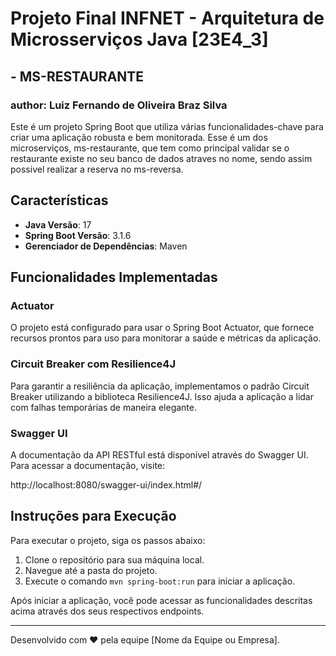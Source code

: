# Projeto Final INFNET - Arquitetura de Microsserviços Java [23E4_3]
## - MS-RESTAURANTE
### author: Luiz Fernando de Oliveira Braz Silva

Este é um projeto Spring Boot que utiliza várias funcionalidades-chave para criar uma aplicação robusta e bem monitorada.
Esse é um dos microserviços, ms-restaurante, que tem como principal validar se o restaurante existe no seu banco de dados 
atraves no nome, sendo assim possivel realizar a reserva no ms-reversa.



## Características

- **Java Versão**: 17
- **Spring Boot Versão**: 3.1.6
- **Gerenciador de Dependências**: Maven

## Funcionalidades Implementadas

### Actuator

O projeto está configurado para usar o Spring Boot Actuator, que fornece recursos prontos para uso para monitorar a saúde e métricas da aplicação.

### Circuit Breaker com Resilience4J

Para garantir a resiliência da aplicação, implementamos o padrão Circuit Breaker utilizando a biblioteca Resilience4J. Isso ajuda a aplicação a lidar com falhas temporárias de maneira elegante.

### Swagger UI

A documentação da API RESTful está disponível através do Swagger UI. Para acessar a documentação, visite:

http://localhost:8080/swagger-ui/index.html#/


## Instruções para Execução

Para executar o projeto, siga os passos abaixo:

1. Clone o repositório para sua máquina local.
2. Navegue até a pasta do projeto.
3. Execute o comando `mvn spring-boot:run` para iniciar a aplicação.

Após iniciar a aplicação, você pode acessar as funcionalidades descritas acima através dos seus respectivos endpoints.

---

Desenvolvido com ❤️ pela equipe [Nome da Equipe ou Empresa].
